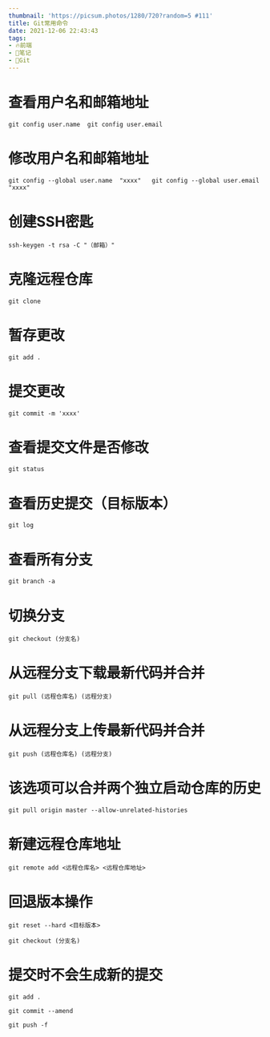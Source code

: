 ```yaml
---
thumbnail: 'https://picsum.photos/1280/720?random=5 #111'
title: Git常用命令
date: 2021-12-06 22:43:43
tags:
- 🔥前端
- 📔笔记
- 🥚Git
---
```


# 查看用户名和邮箱地址

 `git config user.name  git config user.email`

# 修改用户名和邮箱地址

  `git config --global user.name  "xxxx"   git config --global user.email  "xxxx"`

# 创建SSH密匙

`ssh-keygen -t rsa -C "（邮箱）"`

# 克隆远程仓库

`git clone` 

# 暂存更改

`git add .`

# 提交更改

`git commit -m 'xxxx'`

# 查看提交文件是否修改

`git status`

# 查看历史提交（目标版本）

`git log`

# 查看所有分支

`git branch -a`

# 切换分支

`git checkout (分支名)`

# 从远程分支下载最新代码并合并

`git pull (远程仓库名) (远程分支)`

# 从远程分支上传最新代码并合并

`git push (远程仓库名) (远程分支)` 

# 该选项可以合并两个独立启动仓库的历史

`git pull origin master --allow-unrelated-histories`

# 新建远程仓库地址

`git remote add <远程仓库名> <远程仓库地址>`

# 回退版本操作

`git reset --hard <目标版本>`

`git checkout (分支名)`

# 提交时不会生成新的提交

`git add .`

`git commit --amend`

`git push -f`
